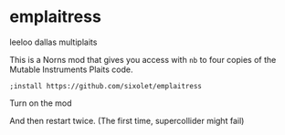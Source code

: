 # emplaitress
leeloo dallas multiplaits

This is a Norns mod that gives you access with `nb` to four copies of the Mutable Instruments Plaits code. 

`;install https://github.com/sixolet/emplaitress`

Turn on the mod

And then restart twice. (The first time, supercollider might fail)
